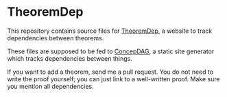 # TheoremDep

This repository contains source files for [TheoremDep](https://sharmaeklavya2.github.io/theoremdep/),
a website to track dependencies between theorems.

These files are supposed to be fed to [ConcepDAG](https://github.com/sharmaeklavya2/concepdag),
a static site generator which tracks dependencies between things.

If you want to add a theorem, send me a pull request.
You do not need to write the proof yourself; you can just link to a well-written proof.
Make sure you mention all dependencies.
